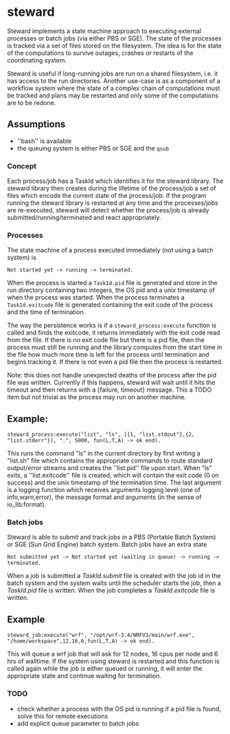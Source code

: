 steward
=======

Steward implements a state machine approach to executing external processes or batch jobs (via either PBS or SGE).  The state of the processes is tracked via a set of files stored on the filesystem.  The idea is for the state of the computations to survive outages, crashes or restarts of the coordinating system.

Steward is useful if long-running jobs are run on a shared filesystem, i.e. it has access to the run directories.  Another use-case is as a component of a workflow system where the state of a complex chain of computations must be tracked and plans may be restarted and only some of the computations are to be redone.

## Assumptions

  * ''bash'' is available
  * the queuing system is either PBS or SGE and the ````qsub````


### Concept

Each process/job has a TaskId which identifies it for the steward library.  The steward library then creates during the lifetime of the process/job a set of files which encode the current state of the process/job.  If the program running the steward library is restarted at any time and the processes/jobs are re-executed, steward will detect whether the process/job is already submitted/running/terminated and react appropriately.

### Processes

The state machine of a process executed immediately (not using a batch system) is

    Not started yet -> running -> terminated.

When the process is started a ````TaskId.pid```` file is generated and store in the run directory containing two integers, the OS pid and a unix timestamp of when the process was started.  When the process terminates a ````TaskId.exitcode```` file is generated containing the exit code of the process and the time of termination.

The way the persistence works is if a ````steward_process:execute```` function is called and finds the exitcode, it returns immediately with the exit code read from the file.  If there is no exit code file but there is a pid file, then the process must still be running and the library computes from the start time in the file how much more time is left for the process until termination and begins tracking it.  If there is not even a pid file then the process is restarted.

Note: this does not handle unexpected deaths of the process after the pid file was written.  Currently if this happens, steward will wait until it hits the timeout and then returns with a {failure, timeout} message.  This a TODO item but not trivial as the process may run on another machine.


## Example:

    steward_process:execute("list", "ls", [{1, "list.stdout"},{2, "list.stderr"}], ".", 5000, fun(L,T,A) -> ok end).

This runs the command "ls" in the current directory by first writing a "list.sh" file which contains the appropriate commands to route standard output/error streams and creates the ''list.pid'' file upon start.  When "ls" exits, a ''list.exitcode'' file is created, which will contain the exit code (0 on success) and the unix timestamp of the termination time.  The last argument is a logging function which receives arguments logging level (one of info,warn,error), the message format and arguments (in the sense of io\_lib:format).


### Batch jobs

Steward is able to submit and track jobs in a PBS (Portable Batch System) or SGE (Sun Grid Engine) batch system.
Batch jobs have an extra state

    Not submitted yet -> Not started yet (waiting in queue) -> running -> terminated.

When a job is submitted a _TaskId.submit_ file is created with the job id in the batch system and the system waits until the scheduler starts the job, then a _TaskId.pid_ file is written.  When the job completes a _TaskId.exitcode_ file is written.

## Example

    steward_job:execute("wrf", "/opt/wrf-3.4/WRFV3/main/wrf.exe", "/home/workspace",12,16,6,fun(L,T,A) -> ok end).

This will queue a wrf job that will ask for 12 nodes, 16 cpus per node and 6 hrs of walltime.
If the system using steward is restarted and this function is called again while the job is either queued or running, it will enter the appropriate state and continue waiting for termination.

### TODO
  * check whether a process with the OS pid is running if a pid file is found, solve this for remote executions
  * add explicit queue parameter to batch jobs



